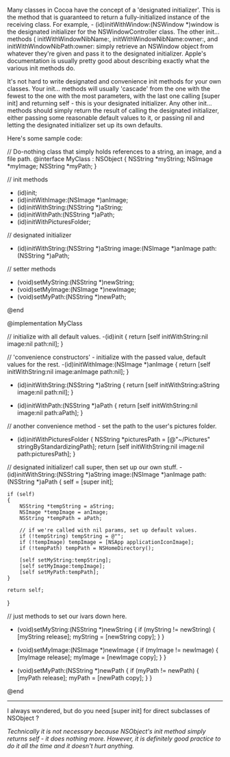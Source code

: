Many classes in Cocoa have the concept of a 'designated initializer'. This is the method that is guaranteed to return a fully-initialized instance of the receiving class. For example,     - (id)initWithWindow:(NSWindow *)window is the designated initializer for the NSWindowController class. The other init... methods (    initWithWindowNibName:,     initWithWindowNibName:owner:, and     initWithWindowNibPath:owner: simply retrieve an NSWindow object from whatever they're given and pass it to the designated initializer. Apple's documentation is usually pretty good about describing exactly what the various init methods do.

It's not hard to write designated and convenience init methods for your own classes. Your     init... methods will usually 'cascade' from the one with the fewest to the one with the most parameters, with the last one calling     [super init] and returning self - this is your designated initializer. Any other     init... methods should simply return the result of calling the designated initializer, either passing some reasonable default values to it, or passing nil and letting the designated initializer set up its own defaults.

Here's some sample code:

    

// Do-nothing class that simply holds references to a string, an image, and a file path.
@interface MyClass : NSObject
{
	NSString 	*myString;
	NSImage 	*myImage;
	NSString 	*myPath;
}

// init methods
- (id)init;
- (id)initWithImage:(NSImage *)anImage;
- (id)initWithString:(NSString *)aString;
- (id)initWithPath:(NSString *)aPath;
- (id)initWithPicturesFolder;

// designated initializer
- (id)initWithString:(NSString *)aString image:(NSImage *)anImage path:(NSString *)aPath;

// setter methods
- (void)setMyString:(NSString *)newString;
- (void)setMyImage:(NSImage *)newImage;
- (void)setMyPath:(NSString *)newPath;

@end


@implementation MyClass

// initialize with all default values.
-(id)init
{
	return [self initWithString:nil image:nil path:nil];
}

// 'convenience constructors' - initialize with the passed value, default values for the rest.
-(id)initWithImage:(NSImage *)anImage
{
	return [self initWithString:nil image:anImage path:nil];
}

- (id)initWithString:(NSString *)aString
{
	return [self initWithString:aString image:nil path:nil];
}

- (id)initWithPath:(NSString *)aPath
{
	return [self initWithString:nil image:nil path:aPath];
}

// another convenience method - set the path to the user's pictures folder.
- (id)initWithPicturesFolder
{
	NSString *picturesPath = [@"~/Pictures" stringByStandardizingPath];
	return [self initWithString:nil image:nil path:picturesPath];
}

// designated initializer! call super, then set up our own stuff.
-(id)initWithString:(NSString *)aString image:(NSImage *)anImage path:(NSString *)aPath
{
	self = [super init];
	
	if (self)
	{
		NSString *tempString = aString;
		NSImage *tempImage = anImage;
		NSString *tempPath = aPath;
		
		// if we're called with nil params, set up default values. 
		if (!tempString) tempString = @"";
		if (!tempImage) tempImage = [NSApp applicationIconImage];
		if (!tempPath) tempPath = NSHomeDirectory();
		
		[self setMyString:tempString];
		[self setMyImage:tempImage];
		[self setMyPath:tempPath];
	}
	
	return self;
}

// just methods to set our ivars down here.
- (void)setMyString:(NSString *)newString
{
    if (myString != newString) 
    {
        [myString release];
        myString = [newString copy];
    }
}

- (void)setMyImage:(NSImage *)newImage
{
    if (myImage != newImage) 
    {
        [myImage release];
        myImage = [newImage copy];
    }
}

- (void)setMyPath:(NSString *)newPath
{
    if (myPath != newPath) 
    {
        [myPath release];
        myPath = [newPath copy];
    }
}

@end



----

I always wondered, but do you need     [super init] for direct subclasses of NSObject ?

*Technically it is not necessary because NSObject's     init method simply returns     self - it does nothing more. However, it is definitely good practice to do it all the time and it doesn't hurt anything.*
